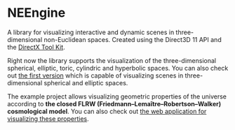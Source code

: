 # NEEngine

A library for visualizing interactive and dynamic scenes in three-dimensional non-Euclidean spaces. Created using the Direct3D 11 API and the [DirectX Tool Kit](https://github.com/microsoft/DirectXTK).

Right now the library supports the visualization of the three-dimensional spherical, elliptic, toric, cylindric and hyperbolic spaces. You can also check out [the first version](https://github.com/dmigranov/SphEll3D) which is capable of visualizing scenes in three-dimensional spherical and elliptic spaces. 

The example project allows visualizing geometric properties of the universe according to **the closed FLRW (Friedmann–Lemaître–Robertson–Walker) cosmological model**. You can also check out [the web application for visualizing these properties](https://github.com/dmigranov/friedmann-web).
